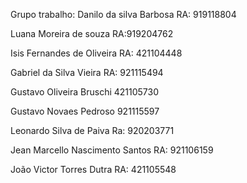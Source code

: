 Grupo trabalho: 
Danilo da silva Barbosa 
RA: 919118804

Luana Moreira de souza 
RA:919204762

Isis Fernandes de Oliveira
RA: 421104448

Gabriel da Silva Vieira
RA: 921115494

Gustavo Oliveira Bruschi
421105730

Gustavo Novaes Pedroso
921115597

Leonardo Silva de Paiva
Ra: 920203771

Jean Marcello Nascimento Santos
 RA: 921106159

João Victor Torres Dutra
RA: 421105548
